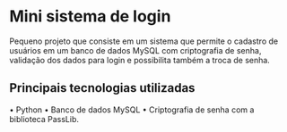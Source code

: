 <h1>Mini sistema de login</h1>

Pequeno projeto que consiste em um sistema que permite o cadastro de usuários em um banco de dados MySQL com criptografia de senha,
validação dos dados para login e possibilita também a troca de senha.

<h2>Principais tecnologias utilizadas</h2>

• Python
• Banco de dados MySQL
• Criptografia de senha com a biblioteca PassLib.
